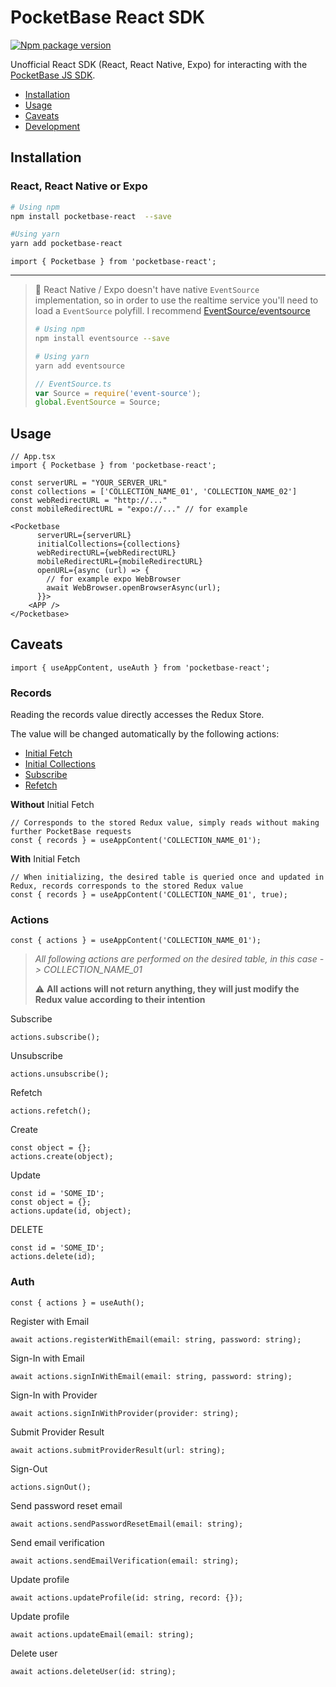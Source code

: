 # PocketBase React SDK

[![Npm package version](https://badgen.net/npm/v/pocketbase-react)](https://npmjs.com/package/pocketbase-react)

Unofficial React SDK (React, React Native, Expo) for interacting with the [PocketBase JS SDK](https://github.com/pocketbase/js-sdk).

- [Installation](#installation)
- [Usage](#usage)
- [Caveats](#caveats)
- [Development](#development)

## Installation

### React, React Native or Expo

```sh
# Using npm
npm install pocketbase-react  --save

#Using yarn
yarn add pocketbase-react
```

```tsx
import { Pocketbase } from 'pocketbase-react';
```

---

> 🔧 React Native / Expo doesn't have native `EventSource` implementation, so in order to use the realtime service you'll need to load a `EventSource` polyfill.
> I recommend [EventSource/eventsource](https://github.com/EventSource/eventsource)
>
> ```sh
> # Using npm
> npm install eventsource --save
>
> # Using yarn
> yarn add eventsource
> ```
>
> ```js
> // EventSource.ts
> var Source = require('event-source');
> global.EventSource = Source;
> ```

## Usage

```tsx
// App.tsx
import { Pocketbase } from 'pocketbase-react';

const serverURL = "YOUR_SERVER_URL"
const collections = ['COLLECTION_NAME_01', 'COLLECTION_NAME_02']
const webRedirectURL = "http://..."
const mobileRedirectURL = "expo://..." // for example

<Pocketbase
      serverURL={serverURL}
      initialCollections={collections}
      webRedirectURL={webRedirectURL}
      mobileRedirectURL={mobileRedirectURL}
      openURL={async (url) => {
        // for example expo WebBrowser
        await WebBrowser.openBrowserAsync(url);
      }}>
    <APP />
</Pocketbase>
```

## Caveats

```tsx
import { useAppContent, useAuth } from 'pocketbase-react';
```

### Records

Reading the records value directly accesses the Redux Store.

The value will be changed automatically by the following actions:

- [Initial Fetch](#initialfetch)
- [Initial Collections](#usage)
- [Subscribe](#subscribe)
- [Refetch](#refetch)

**Without** Initial Fetch

```tsx
// Corresponds to the stored Redux value, simply reads without making further PocketBase requests
const { records } = useAppContent('COLLECTION_NAME_01');
```

**With** Initial Fetch <a name="initialfetch"></a>

```tsx
// When initializing, the desired table is queried once and updated in Redux, records corresponds to the stored Redux value
const { records } = useAppContent('COLLECTION_NAME_01', true);
```

### Actions

```tsx
const { actions } = useAppContent('COLLECTION_NAME_01');
```

> _All following actions are performed on the desired table, in this case -> COLLECTION_NAME_01_
>
> ⚠️ **All actions will not return anything, they will just modify the Redux value according to their intention**

Subscribe <a name="subscribe"></a>

```tsx
actions.subscribe();
```

Unsubscribe

```tsx
actions.unsubscribe();
```

Refetch <a name="refetch"></a>

```tsx
actions.refetch();
```

Create

```tsx
const object = {};
actions.create(object);
```

Update

```tsx
const id = 'SOME_ID';
const object = {};
actions.update(id, object);
```

DELETE

```tsx
const id = 'SOME_ID';
actions.delete(id);
```

### Auth

```tsx
const { actions } = useAuth();
```

Register with Email <a name="subscribe"></a>

```tsx
await actions.registerWithEmail(email: string, password: string);
```

Sign-In with Email

```tsx
await actions.signInWithEmail(email: string, password: string);
```

Sign-In with Provider

```tsx
await actions.signInWithProvider(provider: string);
```

Submit Provider Result

```tsx
await actions.submitProviderResult(url: string);
```

Sign-Out

```tsx
actions.signOut();
```

Send password reset email

```tsx
await actions.sendPasswordResetEmail(email: string);
```

Send email verification

```tsx
await actions.sendEmailVerification(email: string);
```

Update profile

```tsx
await actions.updateProfile(id: string, record: {});
```

Update profile

```tsx
await actions.updateEmail(email: string);
```

Delete user

```tsx
await actions.deleteUser(id: string);
```
